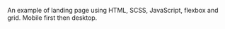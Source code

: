 An example of landing page using HTML, SCSS, JavaScript, flexbox and grid. Mobile first then desktop.